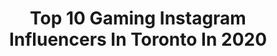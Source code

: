 ---
title: Top 10 Gaming Instagram Influencers In Toronto In 2020
description: >-
  Find top gaming Instagram influencers in Toronto in 2020. Most popular hashtags: #toronto #gamer #gaming #nintendo.
platform: Instagram
profiles:
  - username: "findnicolehere"
    fullname: >-
      Ms. Winters
    location: "Canada"
    followers: 40782
    engagement: 399
    commentsToLikes: 0.036099
    id: ck15qpx0j42sz0i19u4pzwzhx
    verified: false
    hashtags: "#dccosplay, #santababy, #night, #narutoshippuden"
  - username: "sachietv"
    fullname: >-
      🌺 𝖘𝖆𝖈𝖍𝖎𝖊
    location: "Canada"
    followers: 22183
    engagement: 919
    commentsToLikes: 0.014516
    id: ck8wes80cejb60j78r57lk9vl
    verified: false
    hashtags: "#britishshorthairkitten, #wasian, #fyp, #foryoupage"
  - username: "stella.luna.cos"
    fullname: >-
      ☆Hi Stella Luna☆
    location: "Canada"
    followers: 19062
    engagement: 677
    commentsToLikes: 0.026597
    id: ck15tya74khyu0i19wqztut8b
    verified: false
    hashtags: "#schoolwatch, #shoto, #poolside, #ahricosplay"
  - username: "alexotos"
    fullname: >-
      Alexander
    location: "Canada"
    followers: 32554
    engagement: 730
    commentsToLikes: 0.054486
    id: ck0vxxr4219h00i19bhehj49d
    verified: false
    hashtags: "#instacolors, #battlestations, #setupinspiration, #gloriouspcgamingrace"
  - username: "greenskull"
    fullname: >-
      Greenskull
    location: "Canada"
    followers: 8547
    engagement: 277
    commentsToLikes: 0.045295
    id: ck14i3ib9dgj40i19l87ivx0j
    verified: false
    hashtags: "#acnh, #nintendoswitch, #halogame, #games"
  - username: "tony__tonez"
    fullname: >-
      ♠️✏️TON¥ TON3Z✏️♠️
    location: "Canada"
    followers: 56386
    engagement: 144
    commentsToLikes: 0.028279
    id: ck6tz1f1q73ic0j71tedfkant
    verified: false
    hashtags: "#orlando, #cali, #gaming, #time"
  - username: "mrob29"
    fullname: >-
      Marissa Roberto
    location: "Canada"
    followers: 32451
    engagement: 944
    commentsToLikes: 0.038501
    id: ck0ttsm2o45jw0i19t47zzaxx
    verified: false
    hashtags: "#millennialsongchallenge, #records, #vlog, #chewcrew"
  - username: "julianosnuts"
    fullname: >-
      🧿
    location: "Canada"
    followers: 25331
    engagement: 344
    commentsToLikes: 0.067851
    id: ck8wdei9edq1y0j78t7il5b2d
    verified: false
    hashtags: "#richboycheck, #onlineclass, #callofduty, #fy"
  - username: "sparklingwinos"
    fullname: >-
      Sparkling Winos
    location: "Canada"
    followers: 32558
    engagement: 272
    commentsToLikes: 0.131321
    id: ck0u2kf4n03t50i199yna5am1
    verified: false
    hashtags: "#lambrusco, #canadianblogger, #wein, #coupeniagara"
  - username: "jlyntendo"
    fullname: >-
      ᴊʟʏɴᴛᴇɴᴅᴏ'ꜱ ᴡᴏʀʟᴅ 🌌
    location: "Canada"
    followers: 31403
    engagement: 561
    commentsToLikes: 0.017132
    id: ck0tvrjlxcjxq0i1908pclnee
    verified: false
    hashtags: "#8bit, #nintendobenzo, #mar10day, #playstation"
---